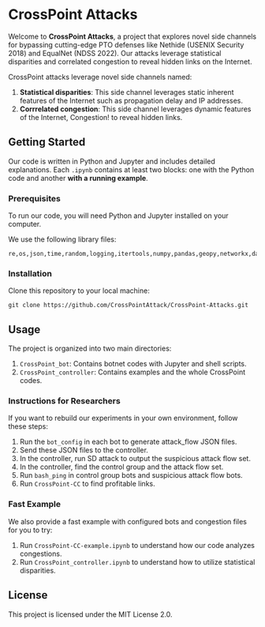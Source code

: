 # CrossPoint Attacks

Welcome to **CrossPoint Attacks**, a project that explores novel side channels for bypassing cutting-edge PTO defenses like Nethide (USENIX Security 2018) and EqualNet (NDSS 2022). Our attacks leverage statistical disparities and correlated congestion to reveal hidden links on the Internet.

CrossPoint attacks leverage novel side channels named:

1. **Statistical disparities**: This side channel leverages static inherent features of the Internet such as propagation delay and IP addresses.
2. **Corrrelated congestion**: This side channel leverages dynamic features of the Internet, Congestion! to reveal hidden links. 



## Getting Started

Our code is written in Python and Jupyter and includes detailed explanations. Each `.ipynb` contains at least two blocks: one with the Python code and another **with a running example**.

### Prerequisites

To run our code, you will need Python and Jupyter installed on your computer.

We use the following library files:

```
re,os,json,time,random,logging,itertools,numpy,pandas,geopy,networkx,datetime,matplotlib,multiprocessing
```

### Installation

Clone this repository to your local machine:

```
git clone https://github.com/CrossPointAttack/CrossPoint-Attacks.git
```

## Usage

The project is organized into two main directories:

1. `CrossPoint_bot`: Contains botnet codes with Jupyter and shell scripts.
2. `CrossPoint_controller`: Contains examples and the whole CrossPoint codes.

### Instructions for Researchers

If you want to rebuild our experiments in your own environment, follow these steps:

1. Run the `bot_config` in each bot to generate attack_flow JSON files.
2. Send these JSON files to the controller.
3. In the controller, run SD attack to output the suspicious attack flow set.
4. In the controller, find the control group and the attack flow set.
5. Run `bash_ping` in control group bots and suspicious attack flow bots.
6. Run `CrossPoint-CC` to find profitable links.

### Fast Example

We also provide a fast example with configured bots and congestion files for you to try:

1. Run `CrossPoint-CC-example.ipynb` to understand how our code analyzes congestions.
2. Run `CrossPoint_controller.ipynb` to understand how to utilize statistical disparities.

## License

This project is licensed under the MIT License 2.0.

